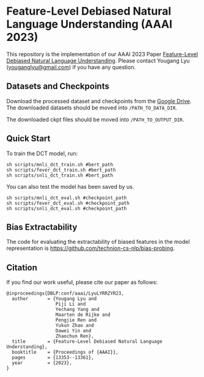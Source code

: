 # Feature-Level Debiased Natural Language Understanding (AAAI 2023)
This repository is the implementation of our AAAI 2023 Paper [Feature-Level Debiased Natural Language Understanding](https://ojs.aaai.org/index.php/AAAI/article/view/26567). Please contact Yougang Lyu (youganglyu@gmail.com) if you have any question.

## Datasets and Checkpoints

Download the processed dataset and checkpoints from the [Google Drive](https://drive.google.com/drive/folders/1qy_h-mw03_jb8GHArbmSG9C4BZ95eIC_?usp=sharing).
The downloaded datasets should be moved into `/PATH_TO_DATA_DIR`.

The downloaded ckpt files should be moved into `/PATH_TO_OUTPUT_DIR`.

## Quick Start

To train the DCT model, run:

```
sh scripts/mnli_dct_train.sh #bert_path
sh scripts/fever_dct_train.sh #bert_path
sh scripts/snli_dct_train.sh #bert_path
```

You can also test the model has been saved by us.

```
sh scripts/mnli_dct_eval.sh #checkpoint_path
sh scripts/fever_dct_eval.sh #checkpoint_path
sh scripts/snli_dct_eval.sh #checkpoint_path
```

## Bias Extractability

The code for evaluating the extractability of biased features in the model representation is https://github.com/technion-cs-nlp/bias-probing.

## Citation

If you find our work useful, please cite our paper as follows:

```
@inproceedings{DBLP:conf/aaai/LyuLYRRZYR23,
  author       = {Yougang Lyu and
                  Piji Li and
                  Yechang Yang and
                  Maarten de Rijke and
                  Pengjie Ren and
                  Yukun Zhao and
                  Dawei Yin and
                  Zhaochun Ren},
  title        = {Feature-Level Debiased Natural Language Understanding},
  booktitle    = {Proceedings of {AAAI}},
  pages        = {13353--13361},
  year         = {2023},
}
```
